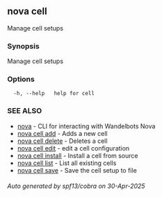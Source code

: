 ## nova cell

Manage cell setups

### Synopsis

Manage cell setups

### Options

```
  -h, --help   help for cell
```

### SEE ALSO

* [nova](nova.md)	 - CLI for interacting with Wandelbots Nova
* [nova cell add](nova_cell_add.md)	 - Adds a new cell
* [nova cell delete](nova_cell_delete.md)	 - Deletes a cell
* [nova cell edit](nova_cell_edit.md)	 - edit a cell configuration
* [nova cell install](nova_cell_install.md)	 - Install a cell from source
* [nova cell list](nova_cell_list.md)	 - List all existing cells
* [nova cell save](nova_cell_save.md)	 - Save the cell setup to file

###### Auto generated by spf13/cobra on 30-Apr-2025
